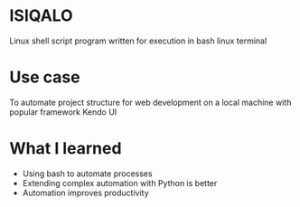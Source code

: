 # ISIQALO
Linux shell script program written for execution in bash linux terminal

# Use case
To automate project structure for web development on a local machine with popular framework Kendo UI

# What I learned
<ul>
  <li> Using bash to automate processes</li>
  <li> Extending complex automation with Python is better </li>
  <li> Automation improves productivity </li>
</ul>
